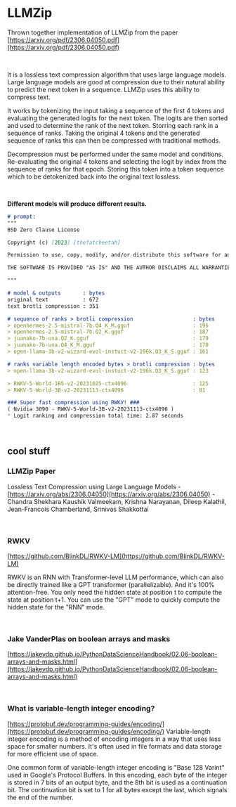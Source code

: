 # LLMZip

Thrown together implementation of LLMZip from the paper [https://arxiv.org/pdf/2306.04050.pdf](https://arxiv.org/pdf/2306.04050.pdf)

<br>

It is a lossless text compression algorithm that uses large language models. Large language models are good at compression due to their natural ability to predict the next token in a sequence. LLMZip uses this ability to compress text. 

It works by tokenizing the input taking a sequence of the first 4 tokens and evaluating the generated logits for the next token. 
The logits are then sorted and used to determine the rank of the next token. Storring each rank in a sequence of ranks. Taking the original 4 tokens and the generated sequence of ranks this can then be compressed with traditional methods.

 Decompression must be performed under the same model and conditions. Re-evaluating the original 4 tokens and selecting the logit by index from the sequence of ranks for that epoch. Storing this token into a token sequence which to be detokenized back into the original text lossless.

 <br>

**Different models will produce different results.**


``` md
# prompt:
"""
BSD Zero Clause License

Copyright (c) [2023] [thefatcheetah]

Permission to use, copy, modify, and/or distribute this software for any purpose with or without fee is hereby granted.

THE SOFTWARE IS PROVIDED "AS IS" AND THE AUTHOR DISCLAIMS ALL WARRANTIES WITH REGARD TO THIS SOFTWARE INCLUDING ALL IMPLIED WARRANTIES OF MERCHANTABILITY AND FITNESS. IN NO EVENT SHALL THE AUTHOR BE LIABLE FOR ANY SPECIAL, DIRECT, INDIRECT, OR CONSEQUENTIAL DAMAGES OR ANY DAMAGES WHATSOEVER RESULTING FROM LOSS OF USE, DATA OR PROFITS, WHETHER IN AN ACTION OF CONTRACT, NEGLIGENCE OR OTHER TORTIOUS ACTION, ARISING OUT OF OR IN CONNECTION WITH THE USE OR PERFORMANCE OF THIS SOFTWARE.

"""

# model & outputs       : bytes
original text           : 672
text brotli compression : 351

# sequence of ranks > brotli compression                   : bytes
> openhermes-2.5-mistral-7b.Q4_K_M.gguf                    : 196
> openhermes-2.5-mistral-7b.Q2_K.gguf                      : 187
> juanako-7b-una.Q2_K.gguf                                 : 179
> juanako-7b-una.Q4_K_M.gguf                               : 170
> open-llama-3b-v2-wizard-evol-instuct-v2-196k.Q3_K_S.gguf : 161 

# ranks variable length encoded bytes > brotli compression : bytes
> open-llama-3b-v2-wizard-evol-instuct-v2-196k.Q3_K_S.gguf : 123

> RWKV-5-World-1B5-v2-20231025-ctx4096                     : 125 
> RWKV-5-World-3B-v2-20231113-ctx4096                      : 81

### Super fast compression using RWKV! ### 
( Nvidia 3090 - RWKV-5-World-3B-v2-20231113-ctx4096 )
* Logit ranking and compression total time: 2.87 seconds

```

<br>

## cool stuff
 
### LLMZip Paper
 Lossless Text Compression using Large Language Models - [https://arxiv.org/abs/2306.04050](https://arxiv.org/abs/2306.04050) - Chandra Shekhara Kaushik Valmeekam, Krishna Narayanan, Dileep Kalathil, Jean-Francois Chamberland, Srinivas Shakkottai

<br>

### RWKV
[https://github.com/BlinkDL/RWKV-LM](https://github.com/BlinkDL/RWKV-LM)

RWKV is an RNN with Transformer-level LLM performance, which can also be directly trained like a GPT transformer (parallelizable). And it's 100% attention-free. You only need the hidden state at position t to compute the state at position t+1. You can use the "GPT" mode to quickly compute the hidden state for the "RNN" mode.


 <br>

 ### Jake VanderPlas on boolean arrays and masks
 [https://jakevdp.github.io/PythonDataScienceHandbook/02.06-boolean-arrays-and-masks.html](https://jakevdp.github.io/PythonDataScienceHandbook/02.06-boolean-arrays-and-masks.html)

 <br>


### What is variable-length integer encoding?

[https://protobuf.dev/programming-guides/encoding/](https://protobuf.dev/programming-guides/encoding/)
Variable-length integer encoding is a method of encoding integers in a way that uses less space for smaller numbers. It's often used in file formats and data storage for more efficient use of space.

One common form of variable-length integer encoding is "Base 128 Varint" used in Google's Protocol Buffers. In this encoding, each byte of the integer is stored in 7 bits of an output byte, and the 8th bit is used as a continuation bit. The continuation bit is set to 1 for all bytes except the last, which signals the end of the number.
